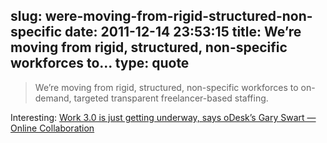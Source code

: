 slug: were-moving-from-rigid-structured-non-specific
date: 2011-12-14 23:53:15
title: We’re moving from rigid, structured, non-specific workforces to...
type: quote
---

> We’re moving from rigid, structured, non-specific workforces to on-demand, targeted transparent freelancer-based staffing.

Interesting: [Work 3.0 is just getting underway, says oDesk’s Gary Swart — Online Collaboration](http://gigaom.com/collaboration/odesk-network-2011/)
